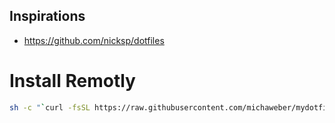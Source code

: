 ## Inspirations

- https://github.com/nicksp/dotfiles

# Install Remotly


```sh
sh -c "`curl -fsSL https://raw.githubusercontent.com/michaweber/mydotfiles/master/setup.sh`"
```
